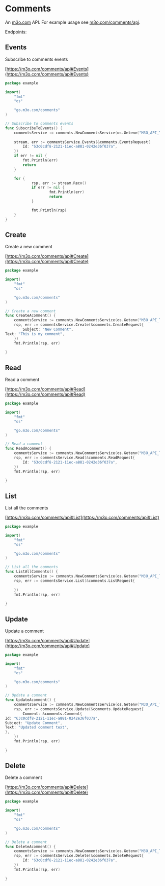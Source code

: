 # Comments

An [m3o.com](https://m3o.com) API. For example usage see [m3o.com/comments/api](https://m3o.com/comments/api).

Endpoints:

## Events

Subscribe to comments events


[https://m3o.com/comments/api#Events](https://m3o.com/comments/api#Events)

```go
package example

import(
	"fmt"
	"os"

	"go.m3o.com/comments"
)

// Subscribe to comments events
func SubscribeToEvents() {
	commentsService := comments.NewCommentsService(os.Getenv("M3O_API_TOKEN"))
	
	stream, err := commentsService.Events(&comments.EventsRequest{
		Id: "63c0cdf8-2121-11ec-a881-0242e36f037a",
	})
	if err != nil {
		fmt.Println(err)
		return
	}

	for {
			rsp, err := stream.Recv()
			if err != nil {
					fmt.Println(err)
					return
			}

			fmt.Println(rsp)
	}
}
```
## Create

Create a new comment


[https://m3o.com/comments/api#Create](https://m3o.com/comments/api#Create)

```go
package example

import(
	"fmt"
	"os"

	"go.m3o.com/comments"
)

// Create a new comment
func CreateAcomment() {
	commentsService := comments.NewCommentsService(os.Getenv("M3O_API_TOKEN"))
	rsp, err := commentsService.Create(&comments.CreateRequest{
		Subject: "New Comment",
Text: "This is my comment",
	})
	fmt.Println(rsp, err)
	
}
```
## Read

Read a comment


[https://m3o.com/comments/api#Read](https://m3o.com/comments/api#Read)

```go
package example

import(
	"fmt"
	"os"

	"go.m3o.com/comments"
)

// Read a comment
func ReadAcomment() {
	commentsService := comments.NewCommentsService(os.Getenv("M3O_API_TOKEN"))
	rsp, err := commentsService.Read(&comments.ReadRequest{
		Id: "63c0cdf8-2121-11ec-a881-0242e36f037a",
	})
	fmt.Println(rsp, err)
	
}
```
## List

List all the comments


[https://m3o.com/comments/api#List](https://m3o.com/comments/api#List)

```go
package example

import(
	"fmt"
	"os"

	"go.m3o.com/comments"
)

// List all the comments
func ListAllComments() {
	commentsService := comments.NewCommentsService(os.Getenv("M3O_API_TOKEN"))
	rsp, err := commentsService.List(&comments.ListRequest{
		
	})
	fmt.Println(rsp, err)
	
}
```
## Update

Update a comment


[https://m3o.com/comments/api#Update](https://m3o.com/comments/api#Update)

```go
package example

import(
	"fmt"
	"os"

	"go.m3o.com/comments"
)

// Update a comment
func UpdateAcomment() {
	commentsService := comments.NewCommentsService(os.Getenv("M3O_API_TOKEN"))
	rsp, err := commentsService.Update(&comments.UpdateRequest{
		Comment: &comments.Comment{
Id: "63c0cdf8-2121-11ec-a881-0242e36f037a",
Subject: "Update Comment",
Text: "Updated comment text",
},
	})
	fmt.Println(rsp, err)
	
}
```
## Delete

Delete a comment


[https://m3o.com/comments/api#Delete](https://m3o.com/comments/api#Delete)

```go
package example

import(
	"fmt"
	"os"

	"go.m3o.com/comments"
)

// Delete a comment
func DeleteAcomment() {
	commentsService := comments.NewCommentsService(os.Getenv("M3O_API_TOKEN"))
	rsp, err := commentsService.Delete(&comments.DeleteRequest{
		Id: "63c0cdf8-2121-11ec-a881-0242e36f037a",
	})
	fmt.Println(rsp, err)
	
}
```
